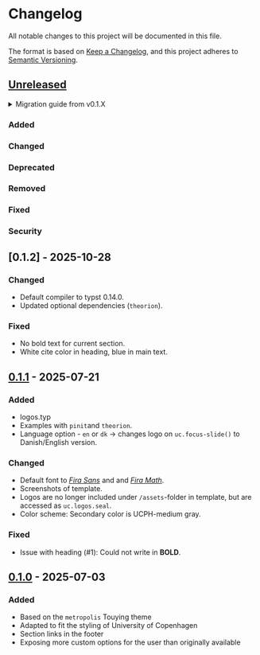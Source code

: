 # Changelog

All notable changes to this project will be documented in this file.

The format is based on [Keep a Changelog](https://keepachangelog.com/en/1.1.0/),
and this project adheres to [Semantic Versioning](https://semver.org/spec/v2.0.0.html).

## [Unreleased]

<details>
<summary>Migration guide from v0.1.X</summary>

<!-- Write migration guide here -->

</details>

### Added

### Changed

### Deprecated

### Removed

### Fixed

### Security

## [0.1.2] - 2025-10-28

### Changed
- Default compiler to typst 0.14.0.
- Updated optional dependencies (`theorion`).

### Fixed 
- No bold text for current section.
- White cite color in heading, blue in main text.

## [0.1.1] - 2025-07-21

### Added
- logos.typ
- Examples with `pinit`and `theorion`.
- Language option - `en` or `dk` -> changes logo on `uc.focus-slide()` to Danish/English version. 

### Changed
- Default font to [*Fira Sans*](https://fonts.google.com/specimen/Fira+Sans) and and [*Fira Math*](https://github.com/firamath/firamath).
- Screenshots of template.
- Logos are no longer included under `/assets`-folder in template, but are accessed as `uc.logos.seal`.
- Color scheme: Secondary color is UCPH-medium gray.

### Fixed
- Issue with heading (#1): Could not write in **BOLD**. 

## [0.1.0] - 2025-07-03

### Added

<!-- Describe the feature set of the initial release here -->
- Based on the `metropolis` Touying theme
- Adapted to fit the styling of University of Copenhagen
- Section links in the footer
- Exposing more custom options for the user than originally available

<!--
Below are the target URLs for each version
You can link version numbers (in level-2 headings)
to the corresponding tag on GitHub, or the diff
in comparison to the previous release
-->

[Unreleased]: https://github.com/jorgenhost/ucph-nielsine-touying/compare/v0.1.0...HEAD
[0.1.0]: https://github.com/jorgenhost/ucph-nielsine-touying/releases/tag/v0.1.0
[0.1.1]: https://github.com/jorgenhost/ucph-nielsine-touying/releases/tag/v0.1.1
